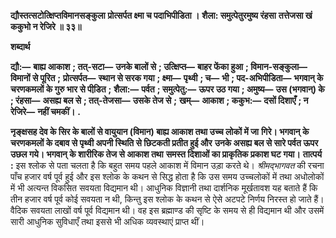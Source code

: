 **द्यौस्तत्सटोत्क्षिप्तविमानसङ्कुला** **प्रोत्सर्पत क्ष्मा च पदाभिपीडिता ।** **शैला: समुत्पेतुरमुष्य रंहसा** **तत्तेजसा खं ककुभो न रेजिरे ॥ ३३॥** 

**शब्दार्थ** 

**द्यौ:—** **बाह्य आकाश** **; तत्-सटा—** **उनके बालों से** **; उत्क्षिप्त—** **बाहर फेंका हुआ** **; विमान-सङ्कुला—** **विमानों से पूरित** **;** **प्रोत्सर्पत—** **स्थान से सरक गया** **; क्ष्मा—** **पृथ्वी** **; च—** **भी** **; पद-अभिपीडिता—** **भगवान् के चरणकमलों के गुरु भार से पीडि़त** **;** **शैला:—** **पर्वत** **; समुत्पेतु:—** **ऊपर उठ गया** **; अमुष्य—** **उस (भगवान्) के** **; रंहसा—** **असह्य बल से** **; तत्-तेजसा—** **उसके तेज से** **;** **खम्—** **आकाश** **; ककुभ:—** **दसों दिशाएँ** **; न रेजिरे—** **नहीं चमकीं।** **.** 

**नृङ्क्षसह देव के सिर के बालों से वायुयान (विमान) बाह्य आकाश तथा उच्च लोकों में जा** **गिरे। भगवान् के चरणकमलों के दबाव से पृथ्वी अपनी स्थिति से छिटकती प्रतीत हुई और** **उनके असह्य बल से सारे पर्वत ऊपर उछल गये। भगवान् के शारीरिक तेज से आकाश तथा** **समस्त दिशाओं का प्राकृतिक प्रकाश घट गया।** **तात्पर्य :** इस श्लोक से पता चलता है कि बहुत समय पहले आकाश में विमान उड़ा करते थे। *श्रीमद्भागवत* की रचना पाँच हजार वर्ष पूर्व हुई और इस श्लोक के कथन से सिद्ध होता है कि उस समय उच्चलोकों में तथा अधोलोकों में भी अत्यन्त विकसित सवयता विद्यमान थी। आधुनिक विज्ञानी तथा दार्शनिक मूर्खतावश यह बताते हैं कि तीन हजार वर्ष पूर्व कोई सवयता न थी, किन्तु इस श्लोक के कथन से ऐसे अटपटे निर्णय निरस्त हो जाते हैं। वैदिक सवयता लाखों वर्ष पूर्व विद्यमान थी। वह इस ब्रह्माण्ड की सृष्टि के समय से ही विद्यमान थी और उसमें सारी आधुनिक सुविधाएँ तथा इससे भी अधिक व्यवस्थाएं प्राप्त थीं।  